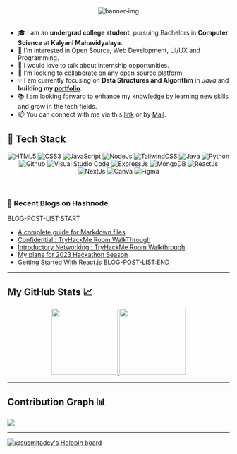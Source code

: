 <div align="center">
	<img src="images/github-profile-banner.png" alt="banner-img" />
</div>
<br/>

- 🎓 I am an **undergrad college student**, pursuing Bachelors in **Computer Science** at **Kalyani Mahavidyalaya**. <br>
- 👀 I’m interested in Open Source, Web Development, UI/UX and Programming.
- 💬 I would love to talk about internship opportunities.
- 💞️ I’m looking to collaborate on any open source platform.
- 💡 I am currently focusing on **Data Structures and Algorithm** in *Java* and **building my [portfolio](https://susmita-dey.vercel.app/)**.<br>
- 📚 I am looking forward to enhance my knowledge by learning new skills and grow in the tech fields.
- 📫 You can connect with me via this [link](https://bio.link/susmitadey) or by [Mail](mailto:susmitadey475@gmail.com).

<!-- ---
<h2>📫 How to reach me:</h2> <br>
<div align="center">
<a href="mailto:susmitadey475@gmail.com" target="_blank"><img src="images/official-gmail-icon.svg" alt="Gmail Logo" width="50"></a>&emsp;
<a href="https://www.linkedin.com/in/susmita-dey-15a15a210/" target="_blank"><img src="images/linkedin-icon-2.svg" alt="LinkedIn Logo" width="50"></a>&emsp;
<a href="https://twitter.com/its_SusmitaDey" target="_blank"><img src="images/twitter-6.svg" alt="Twitter Logo" width="80"></a>&emsp;
<a href="https://discord.gg/g7FmxB9uZp" target="_blank"><img src="images/discord-6.svg" alt="Discord Logo" width="60"></a>&emsp;
<a href="https://www.youtube.com/channel/UCsuzc8lqAbgUYo4yzpjtfSw" target="_blank"><img src="images/youtube-3.svg" alt="YouTube Logo" width="60"></a>&emsp;
<a href="https://dev.to/susmitadey"><img src="images/Dev.to image.png" alt="Dev.to Icon" width="70"></a>&emsp;&emsp; 
</div> -->

<!-- --- -->

<h2> 🥞 Tech Stack</h2>
<p align="center">
<img alt="HTML5" src="https://img.shields.io/badge/html5-%23fca9ae.svg?style=for-the-badge&logo=html5&logoColor=140200"/>
<img alt="CSS3" src="https://img.shields.io/badge/css3-%23ffd2ce.svg?style=for-the-badge&logo=css3&logoColor=140200"/>
<img alt="JavaScript" src="https://img.shields.io/badge/javascript-%23e4626b.svg?style=for-the-badge&logo=javascript&logoColor=%23F7DF1E"/>
<img alt="NodeJs" src="https://img.shields.io/badge/node.js-%23f2ca61.svg?style=for-the-badge&logo=node.js&logoColor=%FFFFFF"/>
<img alt="TailwindCSS" src="https://img.shields.io/badge/tailwind css-%23fca9ae.svg?style=for-the-badge&logo=tailwind-css&logoColor=140200"/>
<img alt="Java" src="https://img.shields.io/badge/java-%23e4626b.svg?style=for-the-badge&logo=java&logoColor=140200"/>
<img alt="Python" src="https://img.shields.io/badge/python-%23fca9ae.svg?style=for-the-badge&logo=python&logoColor=140200"/>
<img alt="Github" src="https://img.shields.io/badge/github-%23e4626b.svg?style=for-the-badge&logo=github&logoColor=140200"/>
<img alt="Visual Studio Code" src="https://img.shields.io/badge/Visual Studio Code-f2ca61.svg?style=for-the-badge&logo=visual-studio-code&logoColor=140200"/>
<img alt="ExpressJs" src="https://img.shields.io/badge/express.js-%23ffd2ce.svg?style=for-the-badge&logo=express&logoColor=140200"/>
<img alt="MongoDB" src="https://img.shields.io/badge/mongodb-%23ffd2ce.svg?style=for-the-badge&logo=mongodb&logoColor=140200" />
<img alt="ReactJs" src="https://img.shields.io/badge/react-f2ca61.svg?style=for-the-badge&logo=react&logoColor=140200"/>
<img alt="NextJs" src="https://img.shields.io/badge/next.js-%23fca9ae.svg?style=for-the-badge&logo=next.js&logoColor=140200" />
<img alt="Canva" src="https://img.shields.io/badge/Canva-f2ca61.svg?style=for-the-badge&logo=canva&logoColor=140200"/>
<img alt="Figma" src="https://img.shields.io/badge/figma-%23e4626b.svg?style=for-the-badge&logo=figma&logoColor=140200" />
  </p>
<br>

<!-- ---
## 🎥 Latest YouTube Videos

YOUTUBE-VIDEOS-LIST:START
- [Demystifying Hacktoberfest @DigitalOcean](https://www.youtube.com/watch?v=uCOd6wUyTH0)
- [Hactoberfest Event Announcement: Demystifying Hacktoberfest](https://www.youtube.com/watch?v=OKvO5M-h1bY)
- [[LIVESTREAM] Review Your GitHub Profiles](https://www.youtube.com/watch?v=oK0ZVAkXOSw)
- [Google Cloud Community Day Kolkata - My first offline tech event @GDG Cloud Kolkata #shorts](https://www.youtube.com/watch?v=pDBmMQW0Z8g)
- [First AMA - Ask your questions live](https://www.youtube.com/watch?v=UQVTpn7jDNo) 
YOUTUBE-VIDEOS-LIST:END

--- -->

### 📙 Recent Blogs on Hashnode

BLOG-POST-LIST:START
- [A complete guide for Markdown files](https://susmitadey.hashnode.dev/a-complete-guide-for-markdown-files)
- [Confidential : TryHackMe Room WalkThrough](https://susmitadey.hashnode.dev/confidential-tryhackme-room-walkthrough)
- [Introductory Networking : TryHackMe Room Walkthrough](https://susmitadey.hashnode.dev/introductory-networking-tryhackme-room-walkthrough)
- [My plans for 2023 Hackathon Season](https://susmitadey.hashnode.dev/my-plans-for-2023-hackathon-season)
- [Getting Started With React.js](https://susmitadey.hashnode.dev/getting-started-with-reactjs)
BLOG-POST-LIST:END

---

## My GitHub Stats 📈
<p align="center">
<a href="https://github.com/Susmita-Dey">
  <img height="150em" src="https://github-readme-stats.vercel.app/api?username=Susmita-Dey&count_private=true&show_icons=true&bg_color=ffefe7&text_color=140200&title_color=e4626b&border_color=ffd2ce&icon_color=e4626b" />
  <img height="150em" src="https://github-readme-stats-eight-theta.vercel.app/api/top-langs/?username=Susmita-Dey&bg_color=ffefe7&text_color=140200&title_color=e4626b&border_color=ffd2ce&icon_color=e4626b&layout=compact&langs_count=10&exclude_repo=gamebase&hide=objective-c,c,java" />
</a>
</p>

---
<!-- ## Recent GitHub Activity -->
<!-- <details>
	<summary> My Recent GitHub Activity</summary>
<br>
	
START_SECTION:activity
1. 🎉 Merged PR [#63](https://github.com/Susmita-Dey/all-round-calculator/pull/63) in [Susmita-Dey/all-round-calculator](https://github.com/Susmita-Dey/all-round-calculator)
2. 🎉 Merged PR [#62](https://github.com/Susmita-Dey/all-round-calculator/pull/62) in [Susmita-Dey/all-round-calculator](https://github.com/Susmita-Dey/all-round-calculator)
3. 🎉 Merged PR [#59](https://github.com/Susmita-Dey/all-round-calculator/pull/59) in [Susmita-Dey/all-round-calculator](https://github.com/Susmita-Dey/all-round-calculator)
4. 🎉 Merged PR [#31](https://github.com/Susmita-Dey/Moody/pull/31) in [Susmita-Dey/Moody](https://github.com/Susmita-Dey/Moody)
5. ❗️ Closed issue [#1](https://github.com/Susmita-Dey/Susmita-Dey.github.io/issues/1) in [Susmita-Dey/Susmita-Dey.github.io](https://github.com/Susmita-Dey/Susmita-Dey.github.io)
6. 🎉 Merged PR [#4](https://github.com/Susmita-Dey/Susmita-Dey.github.io/pull/4) in [Susmita-Dey/Susmita-Dey.github.io](https://github.com/Susmita-Dey/Susmita-Dey.github.io)
7. 🗣 Commented on [#4](https://github.com/Susmita-Dey/Susmita-Dey.github.io/issues/4) in [Susmita-Dey/Susmita-Dey.github.io](https://github.com/Susmita-Dey/Susmita-Dey.github.io)
8. 🗣 Commented on [#4](https://github.com/Susmita-Dey/Susmita-Dey.github.io/issues/4) in [Susmita-Dey/Susmita-Dey.github.io](https://github.com/Susmita-Dey/Susmita-Dey.github.io)
9. 🎉 Merged PR [#3](https://github.com/Susmita-Dey/Susmita-Dey.github.io/pull/3) in [Susmita-Dey/Susmita-Dey.github.io](https://github.com/Susmita-Dey/Susmita-Dey.github.io)
10. ❗️ Closed issue [#542](https://github.com/Susmita-Dey/Sukoon/issues/542) in [Susmita-Dey/Sukoon](https://github.com/Susmita-Dey/Sukoon)
END_SECTION:activity
	
</details>

--- -->

## Contribution Graph 📊

<img
     src="https://activity-graph.herokuapp.com/graph?username=Susmita-Dey&theme=chartreuse-dark"
     />

---
<!-- <div align="center">

### Show some ❤️ by starring some of the repositories!

</div>
 -->


<!-- ![GitHub metrics](https://metrics.lecoq.io/Susmita-Dey)   -->

<!-- --- -->

[![@susmitadey's Holopin board](https://holopin.me/susmitadey)](https://holopin.io/@susmitadey)


<!-- [![@rphi's Holopin board](https://holopin.io/api/user/board?user=rphi)](https://holopin.io/@rphi) -->
